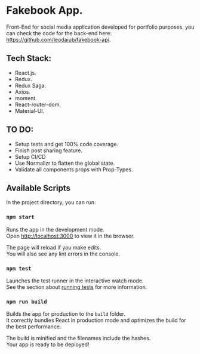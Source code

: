 # Fakebook App.
Front-End for social media application developed for portfolio purposes, you can check the code for the back-end here: https://github.com/leodaiub/fakebook-api.

## Tech Stack:
* React.js.
* Redux.
* Redux Saga.
* Axios.
* moment.
* React-router-dom.
* Material-UI.

## TO DO:
* Setup tests and get 100% code coverage.
* Finish post sharing feature.
* Setup CI/CD
* Use Normalizr to flatten the global state.
* Validate all components props with Prop-Types.

## Available Scripts

In the project directory, you can run:

### `npm start`

Runs the app in the development mode.<br />
Open [http://localhost:3000](http://localhost:3000) to view it in the browser.

The page will reload if you make edits.<br />
You will also see any lint errors in the console.

### `npm test`

Launches the test runner in the interactive watch mode.<br />
See the section about [running tests](https://facebook.github.io/create-react-app/docs/running-tests) for more information.

### `npm run build`

Builds the app for production to the `build` folder.<br />
It correctly bundles React in production mode and optimizes the build for the best performance.

The build is minified and the filenames include the hashes.<br />
Your app is ready to be deployed!
